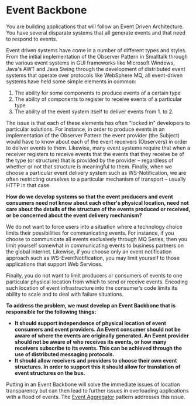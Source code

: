 # Event Backbone

You are building applications that will follow an Event Driven Architecture. You have several disparate systems that all generate events and that need to respond to events.

Event driven systems have come in a number of different types and styles. From the initial implementation of the Observer Pattern in Smalltalk through the various event systems in GUI frameworks like Microsoft Windows, Java's AWT and Java Swing through the development of distributed event systems that operate over protocols like WebSphere MQ, all event-driven systems have held some simple elements in common:

1.	The ability for some components to produce events of a certain type 
2.	The ability of components to register to receive events of a particular type 
3.	The ability of the event system itself to deliver events from 1. to 2. 

The issue is that each of these elements has often "locked in" developers to particular solutions. For instance, in order to produce events in an implementation of the Observer Pattern the event provider (the Subject) would have to know about each of the event receivers (Observers) in order to deliver events to them. Likewise, many event systems require that when a receiver registers to receive events that the events that they receive be of the type (or structure) that is provided by the provider – regardless of whether or not that structure is meaningful to them. Finally, when we choose a particular event delivery system such as WS-Notification, we are often restricting ourselves to a particular mechanism of transport – usually HTTP in that case.

**How do we develop systems so that the event producers and event consumers need not know about each other's physical location, need not care about the details of the structure of the events produced or received, or be concerned about the event delivery mechanism?**

We do not want to force users into a situation where a technology choice limits their possibilities for communicating events.  For instance, if you choose to communicate all events exclusively through MQ Series, then you limit yourself somewhat in communicating events to business partners on the global internet.  Likewise, if you choose only an event notification approach such as WS-EventNotification, you may limit yourself to those applications that support Web Services.

Finally, you do not want to limit producers or consumers of events to one particular physical location from which to send or receive events.   Encoding such location of event infrastructure into the consumer’s code limits its ability to scale and to deal with failure situations.

**To address the problem, we must develop an Event Backbone that is responsible for the following things:**
+	**It should support independence of physical location of event consumers and event providers. An Event consumer should not be aware of where the events are originally generated. An Event provider should not be aware of who receives its events, or how many receivers subscribe to its events. This can be achieved through the use of distributed messaging protocols.** 
+	**It should allow receivers and providers to choose their own event structures. In order to support this it should allow for translation of event structures on the bus.**

Putting in an Event Backbone will solve the immediate issues of location transparency but can then lead to further issues in overloading applications with a flood of events.  The [Event Aggregator](Event-Aggregator.md) pattern addresses this issue.
